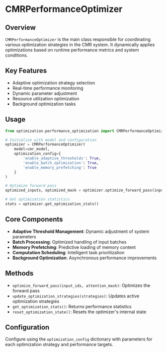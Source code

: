 # CMRPerformanceOptimizer

## Overview
`CMRPerformanceOptimizer` is the main class responsible for coordinating various optimization strategies in the CMR system. It dynamically applies optimizations based on runtime performance metrics and system conditions.

## Key Features
- Adaptive optimization strategy selection
- Real-time performance monitoring
- Dynamic parameter adjustment
- Resource utilization optimization
- Background optimization tasks

## Usage
```python
from optimization.performance_optimization import CMRPerformanceOptimizer

# Initialize with model and configuration
optimizer = CMRPerformanceOptimizer(
    model=cmr_model,
    optimization_config={
        'enable_adaptive_thresholds': True,
        'enable_batch_optimization': True,
        'enable_memory_prefetching': True
    }
)

# Optimize forward pass
optimized_inputs, optimized_mask = optimizer.optimize_forward_pass(input_ids, attention_mask)

# Get optimization statistics
stats = optimizer.get_optimization_stats()
```

## Core Components
- **Adaptive Threshold Management**: Dynamic adjustment of system parameters
- **Batch Processing**: Optimized handling of input batches
- **Memory Prefetching**: Predictive loading of memory content
- **Computation Scheduling**: Intelligent task prioritization
- **Background Optimization**: Asynchronous performance improvements

## Methods
- `optimize_forward_pass(input_ids, attention_mask)`: Optimizes the forward pass
- `update_optimization_strategies(strategies)`: Updates active optimization strategies
- `get_optimization_stats()`: Returns performance statistics
- `reset_optimization_state()`: Resets the optimizer's internal state

## Configuration
Configure using the `optimization_config` dictionary with parameters for each optimization strategy and performance targets.
